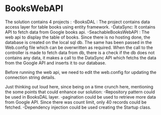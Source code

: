 # BooksWebAPI

The solution contains 4 projects :
-BooksDAL : The project contains data access layer for table books using entity framework.
-DataSync: It contains API to fetch data from Google books api.
-SeachableBooksWebAPI : The web api to display the table of books. 
Since there is no hosting done, the database is created on the local sql db. The same has been passed in the Web.config file which can be overwritten as required.
When the call to the controller is made to fetch data from db, there is a check if the db does not contains any data, 
it makes a call to the DataSync API which fetchs the data from the Google API and inserts it to our database.

Before running the web api, we need to edit the web.config for updating the connection string details.

Just thinking out loud here, since being on a time crunch here, mentioning the some points that could enhance our solution:
-Repository pattern could be used in BooksDAL layer.
-pagination could be used to retrieve more data from Google API. Since there was count limit, only 40 records could be fetched.
-Dependency injection could be used creating the Startup class.
